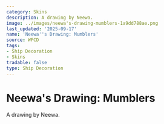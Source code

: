 ```yaml
---
category: Skins
description: A drawing by Neewa.
image: ../images/neewa's-drawing-mumblers-1a9dd788ae.png
last_updated: '2025-09-17'
name: 'Neewa''s Drawing: Mumblers'
source: WFCD
tags:
- Ship Decoration
- Skins
tradable: false
type: Ship Decoration
---
```


# Neewa's Drawing: Mumblers

A drawing by Neewa.

